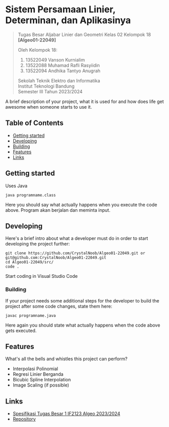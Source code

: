 # Sistem Persamaan Linier, Determinan, dan Aplikasinya
> Tugas Besar Aljabar Linier dan Geometri Kelas 02 Kelompok 18 **[Algeo01-22049]**
> 
> Oleh Kelompok 18:<br>
> 1. 13522049 Vanson Kurnialim<br>
> 2. 13522088 Muhamad Rafli Rasyiidin<br>
> 3. 13522094 Andhika Tantyo Anugrah<br>
> 
> Sekolah Teknik Elektro dan Informatika<br>
> Institut Teknologi Bandung<br>
> Semester III Tahun 2023/2024

A brief description of your project, what it is used for and how does life get
awesome when someone starts to use it.

## Table of Contents
* [Getting started](#getting-started)
* [Developing](#developing)
* [Building](#building)
* [Features](#features)
* [Links](#links)

## Getting started

Uses Java

```shell
java programname.class
```

Here you should say what actually happens when you execute the code above.
Program akan berjalan dan meminta input.

## Developing

Here's a brief intro about what a developer must do in order to start developing
the project further:

```shell
git clone https://github.com/CrystalNoob/Algeo01-22049.git or git@github.com:CrystalNoob/Algeo01-22049.git
cd Algeo01-22049/src/
code .
```

Start coding in Visual Studio Code

### Building

If your project needs some additional steps for the developer to build the
project after some code changes, state them here:

```shell
javac programname.java
```

Here again you should state what actually happens when the code above gets
executed.

## Features

What's all the bells and whistles this project can perform?
* Interpolasi Polinomial
* Regresi Linier Berganda
* Bicubic Spline Interpolation
* Image Scaling (if possible)

## Links

- [Spesifikasi Tugas Besar 1 IF2123 Algeo 2023/2024](https://docs.google.com/document/d/1evaYvI5PfDij2UlA_mkqUCLK0mg4hbRzbcA461FFnwg/edit)
- [Repository](https://github.com/CrystalNoob/Algeo01-22049)
